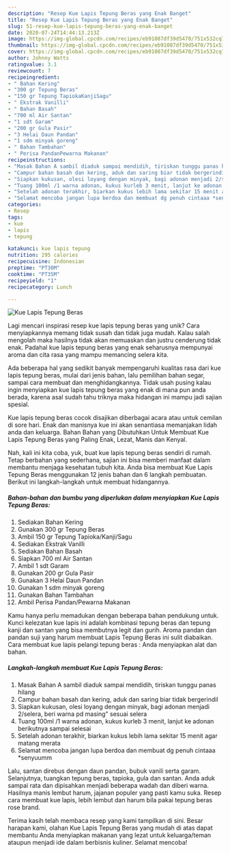 ```yaml
---
description: "Resep Kue Lapis Tepung Beras yang Enak Banget"
title: "Resep Kue Lapis Tepung Beras yang Enak Banget"
slug: 51-resep-kue-lapis-tepung-beras-yang-enak-banget
date: 2020-07-24T14:44:13.213Z
image: https://img-global.cpcdn.com/recipes/eb91087df39d5470/751x532cq70/kue-lapis-tepung-beras-foto-resep-utama.jpg
thumbnail: https://img-global.cpcdn.com/recipes/eb91087df39d5470/751x532cq70/kue-lapis-tepung-beras-foto-resep-utama.jpg
cover: https://img-global.cpcdn.com/recipes/eb91087df39d5470/751x532cq70/kue-lapis-tepung-beras-foto-resep-utama.jpg
author: Johnny Watts
ratingvalue: 3.1
reviewcount: 7
recipeingredient:
- " Bahan Kering"
- "300 gr Tepung Beras"
- "150 gr Tepung TapiokaKanjiSagu"
- " Ekstrak Vanilli"
- " Bahan Basah"
- "700 ml Air Santan"
- "1 sdt Garam"
- "200 gr Gula Pasir"
- "3 Helai Daun Pandan"
- "1 sdm minyak goreng"
- " Bahan Tambahan"
- " Perisa PandanPewarna Makanan"
recipeinstructions:
- "Masak Bahan A sambil diaduk sampai mendidih, tiriskan tunggu panas hilang"
- "Campur bahan basah dan kering, aduk dan saring biar tidak bergerindil"
- "Siapkan kukusan, olesi loyang dengan minyak, bagi adonan menjadi 2/selera, beri warna pd masing&#34; sesuai selera"
- "Tuang 100ml /1 warna adonan, kukus kurleb 3 menit, lanjut ke adonan berikutnya sampai selesai"
- "Setelah adonan terakhir, biarkan kukus lebih lama sekitar 15 menit agar matang merata"
- "Selamat mencoba jangan lupa berdoa dan membuat dg penuh cintaaa *senyuumm"
categories:
- Resep
tags:
- kue
- lapis
- tepung

katakunci: kue lapis tepung 
nutrition: 295 calories
recipecuisine: Indonesian
preptime: "PT30M"
cooktime: "PT35M"
recipeyield: "1"
recipecategory: Lunch

---
```



![Kue Lapis Tepung Beras](https://img-global.cpcdn.com/recipes/eb91087df39d5470/751x532cq70/kue-lapis-tepung-beras-foto-resep-utama.jpg)

Lagi mencari inspirasi resep kue lapis tepung beras yang unik? Cara menyiapkannya memang tidak susah dan tidak juga mudah. Kalau salah mengolah maka hasilnya tidak akan memuaskan dan justru cenderung tidak enak. Padahal kue lapis tepung beras yang enak seharusnya mempunyai aroma dan cita rasa yang mampu memancing selera kita.

Ada beberapa hal yang sedikit banyak mempengaruhi kualitas rasa dari kue lapis tepung beras, mulai dari jenis bahan, lalu pemilihan bahan segar, sampai cara membuat dan menghidangkannya. Tidak usah pusing kalau ingin menyiapkan kue lapis tepung beras yang enak di mana pun anda berada, karena asal sudah tahu triknya maka hidangan ini mampu jadi sajian spesial.

Kue lapis tepung beras cocok disajikan diberbagai acara atau untuk cemilan di sore hari. Enak dan manisnya kue ini akan senantiasa memanjakan lidah anda dan keluarga. Bahan Bahan yang Dibutuhkan Untuk Membuat Kue Lapis Tepung Beras yang Paling Enak, Lezat, Manis dan Kenyal.


Nah, kali ini kita coba, yuk, buat kue lapis tepung beras sendiri di rumah. Tetap berbahan yang sederhana, sajian ini bisa memberi manfaat dalam membantu menjaga kesehatan tubuh kita. Anda bisa membuat Kue Lapis Tepung Beras menggunakan 12 jenis bahan dan 6 langkah pembuatan. Berikut ini langkah-langkah untuk membuat hidangannya.

<!--inarticleads1-->

##### Bahan-bahan dan bumbu yang diperlukan dalam menyiapkan Kue Lapis Tepung Beras:

1. Sediakan  Bahan Kering
1. Gunakan 300 gr Tepung Beras
1. Ambil 150 gr Tepung Tapioka/Kanji/Sagu
1. Sediakan  Ekstrak Vanilli
1. Sediakan  Bahan Basah
1. Siapkan 700 ml Air Santan
1. Ambil 1 sdt Garam
1. Gunakan 200 gr Gula Pasir
1. Gunakan 3 Helai Daun Pandan
1. Gunakan 1 sdm minyak goreng
1. Gunakan  Bahan Tambahan
1. Ambil  Perisa Pandan/Pewarna Makanan


Kamu hanya perlu memadukan dengan beberapa bahan pendukung untuk. Kunci kelezatan kue lapis ini adalah kombinasi tepung beras dan tepung kanji dan santan yang bisa membutnya legit dan gurih. Aroma pandan dan pandan suji yang harum membuat Lapis Tepung Beras ini sulit diabaikan. Cara membuat kue lapis pelangi tepung beras : Anda menyiapkan alat dan bahan. 

<!--inarticleads2-->

##### Langkah-langkah membuat Kue Lapis Tepung Beras:

1. Masak Bahan A sambil diaduk sampai mendidih, tiriskan tunggu panas hilang
1. Campur bahan basah dan kering, aduk dan saring biar tidak bergerindil
1. Siapkan kukusan, olesi loyang dengan minyak, bagi adonan menjadi 2/selera, beri warna pd masing&#34; sesuai selera
1. Tuang 100ml /1 warna adonan, kukus kurleb 3 menit, lanjut ke adonan berikutnya sampai selesai
1. Setelah adonan terakhir, biarkan kukus lebih lama sekitar 15 menit agar matang merata
1. Selamat mencoba jangan lupa berdoa dan membuat dg penuh cintaaa *senyuumm


Lalu, santan direbus dengan daun pandan, bubuk vanili serta garam. Selanjutnya, tuangkan tepung beras, tapioka, gula dan santan. Anda aduk sampai rata dan dipisahkan menjadi beberapa wadah dan diberi warna. Hasilnya manis lembut harum, jajanan populer yang pasti kamu suka. Resep cara membuat kue lapis, lebih lembut dan harum bila pakai tepung beras rose brand. 

Terima kasih telah membaca resep yang kami tampilkan di sini. Besar harapan kami, olahan Kue Lapis Tepung Beras yang mudah di atas dapat membantu Anda menyiapkan makanan yang lezat untuk keluarga/teman ataupun menjadi ide dalam berbisnis kuliner. Selamat mencoba!
